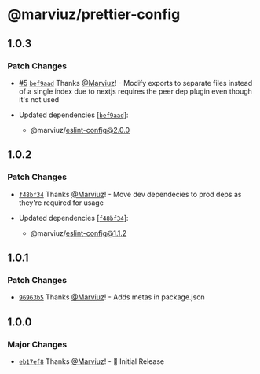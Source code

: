 # @marviuz/prettier-config

## 1.0.3

### Patch Changes

- [#5](https://github.com/Marviuz/style-guide/pull/5) [`bef9aad`](https://github.com/Marviuz/style-guide/commit/bef9aad985b629169745027803d2eb192be3573a) Thanks [@Marviuz](https://github.com/Marviuz)! - Modify exports to separate files instead of a single index due to nextjs requires the peer dep plugin even though it's not used

- Updated dependencies [[`bef9aad`](https://github.com/Marviuz/style-guide/commit/bef9aad985b629169745027803d2eb192be3573a)]:
  - @marviuz/eslint-config@2.0.0

## 1.0.2

### Patch Changes

- [`f48bf34`](https://github.com/Marviuz/style-guide/commit/f48bf34015be1f0c5a2200d114d7e95d9317d91e) Thanks [@Marviuz](https://github.com/Marviuz)! - Move dev dependecies to prod deps as they're required for usage

- Updated dependencies [[`f48bf34`](https://github.com/Marviuz/style-guide/commit/f48bf34015be1f0c5a2200d114d7e95d9317d91e)]:
  - @marviuz/eslint-config@1.1.2

## 1.0.1

### Patch Changes

- [`96963b5`](https://github.com/Marviuz/style-guide/commit/96963b5c91dabce9bd358559eff2254e8f0b1cb2) Thanks [@Marviuz](https://github.com/Marviuz)! - Adds metas in package.json

## 1.0.0

### Major Changes

- [`eb17ef8`](https://github.com/Marviuz/style-guide/commit/eb17ef8057c3c28df50e1d3c95af4110561b418e) Thanks [@Marviuz](https://github.com/Marviuz)! - 🎉 Initial Release
